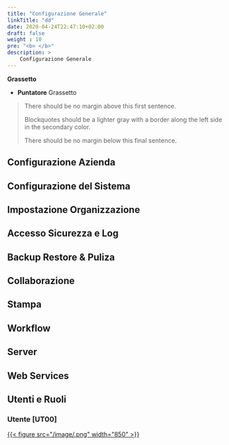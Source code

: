 ```yaml
---
title: "Configurazione Generale"
linkTitle: "dd"
date: 2020-04-24T22:47:10+02:00
draft: false
weight : 10
pre: "<b> </b>"
description: >
    Configurazione Generale
--- 
```


**Grassetto**

* **Puntatore** Grassetto


> There should be no margin above this first sentence.
>
> Blockquotes should be a lighter gray with a border along the left side in the secondary color.
>
> There should be no margin below this final sentence.

## Configurazione Azienda



## Configurazione del Sistema


## Impostazione Organizzazione

## Accesso Sicurezza e Log

## Backup Restore & Puliza

###

## Collaborazione

###

## Stampa

## Workflow

###

## Server

###

## Web Services

###

## Utenti e Ruoli

### Utente [UT00]
[{{< figure src="/image/.png"  width="850"  >}}](/image/.png)

